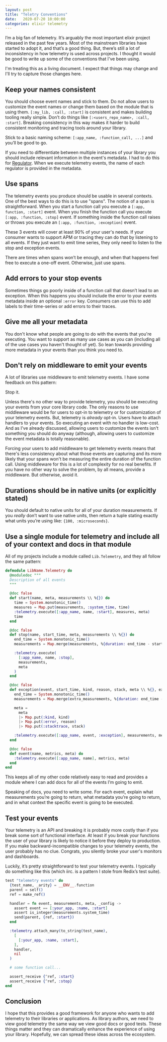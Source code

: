 ```yaml
---
layout: post
title: "Teletry Conventions"
date:   2020-07-20 10:00:00
categories: elixir telemetry
---
```


I’m a big fan of telemetry. It’s arguably the most important elixir
project released in the past few years. Most of the mainstream libraries
have started to adopt it, and that’s a good thing. But, there’s still
a lot of inconsistency in how telemetry is used across projects. I thought
it would be good to write up some of the conventions that I've been using.

I'm treating this as a living document. I expect that things may change
and I'll try to capture those changes here.

## Keep your names consistent

You should choose event names and stick to them. Do not allow users to
customize the event names or change them based on the module that is using
them. `[:my_lib, :call, :start]` is consistent and makes building tooling
really simple. Don’t do things like `[:<users_repo_name>, :call, :start]`.
Breaking consistency in this way makes it harder to build
consistent monitoring and tracing tools around your library.

Stick to a basic naming scheme: `[:app_name, :function_call, ...]` and
you’ll be good to go.

If you need to differentiate between multiple instances of your library
you should include relevant information in the event's metadata. I had to
do this for [Regulator](https://github.com/keathley/regulator). When we
execute telemetry events, the name of each regulator is provided in the
metadata.

## Use spans

The telemetry events you produce should be usable in several contexts. One
of the best ways to do this is to use "spans". The notion of a span is
straightforward. When you start a function call you execute a `[:app,
function, :start]` event. When you finish the function call you execute
`[:app, :function, :stop]` event. If something inside the function call
raises or throws you execute an `[:app, :function, :exception]` event.

These 3 events will cover at least 90% of your user's needs. If your
consumer wants to support APM or tracing they can do that by listening to
all events. If they just want to emit time series, they only need to
listen to the stop and exception events. 

There are times when spans won’t be enough, and when that happens feel
free to execute a one-off event. Otherwise, just use spans.

## Add errors to your stop events

Sometimes things go poorly inside of a function call that doesn’t lead
to an exception. When this happens you should include the error to your
events metadata inside an optional `:error` key. Consumers can use this to
add labels to their time-series or add errors to their traces.

## Give me all your metadata

You don't know what people are going to do with the events that you're
executing. You want to support as many use cases as you can (including all
of the use cases you haven't thought of yet). So lean towards providing
more metadata in your events than you think you need to.

## Don't rely on middleware to emit your events

A lot of libraries use middleware to emit telemetry events. I have some feedback on this pattern:

Stop it.

Unless there's no other way to provide telemetry, you should be executing
your events from your core library code. The only reasons to use
middleware would be for users to opt-in to telemetry or for customization
of your telemetry events. But, telemetry is _already_ opt-in. Users have
to attach handlers to your events. So executing an event with no handler
is low-cost. And as I've already discussed, allowing users to customize
the events isn't something you should do anyway (although, allowing users
to customize the event metadata is totally reasonable).

Forcing your users to add middleware to get telemetry events means that
there's less consistency about what those events are capturing and its
more likely that your spans won't be measuring the entire duration of the
function call. Using middleware for this is a lot of complexity for no
real benefits. If you have no other way to solve the problem, by all
means, provide a middleware. But otherwise, avoid it.

## Durations should be in native units (or explicitly stated)

You should default to native units for all of your duration measurements.
If you *really* don’t want to use native units, then return a tuple
stating exactly what units you’re using like: `{100, :microseconds}`.

## Use a single module for telemetry and include all of your context and docs in that module

All of my projects include a module called `Lib.Telemetry`, and they all follow the same pattern:

```elixir
defmodule LibName.Telemetry do
  @moduledoc """
  Description of all events
  """

  @doc false
  def start(name, meta, measurements \\ %{}) do
    time = System.monotonic_time()
    measures = Map.put(measurements, :system_time, time)
    :telemetry.execute([:app_name, name, :start], measures, meta)
    time
  end

  @doc false
  def stop(name, start_time, meta, measurements \\ %{}) do
    end_time = System.monotonic_time()
    measurements = Map.merge(measurements, %{duration: end_time - start_time})

    :telemetry.execute(
      [:app_name, name, :stop],
      measurements,
      meta
    )
  end

  @doc false
  def exception(event, start_time, kind, reason, stack, meta \\ %{}, extra_measurements \\ %{}) do
    end_time = System.monotonic_time()
    measurements = Map.merge(extra_measurements, %{duration: end_time - start_time})

    meta =
      meta
      |> Map.put(:kind, kind)
      |> Map.put(:error, reason)
      |> Map.put(:stacktrace, stack)

    :telemetry.execute([:app_name, event, :exception], measurements, meta)
  end

  @doc false
  def event(name, metrics, meta) do
    :telemetry.execute([:app_name, name], metrics, meta)
  end
end
```

This keeps all of my other code relatively easy to read and provides
a module where I can add docs for all of the events I’m going to emit.

Speaking of docs, you need to write some. For each event, explain what
measurements you’re going to return, what metadata you’re going to return,
and in what context the specific event is going to be executed.

## Test your events

Your telemetry is an API and breaking it is probably more costly than if
you break some sort of functional interface. At least if you break your
functions the user of your library is likely to notice it before they
deploy to production. If you make backward-incompatible changes to your
telemetry events, the user probably has no clue. Congrats, you silently
broke your user's monitors and dashboards.

Luckily, it’s pretty straightforward to test your telemetry events. I typically
do something like this (which iirc. is a pattern I stole from Redix’s test suite).

```elixir
test "telemetry events" do
  {test_name, _arity} = __ENV__.function
  parent = self()
  ref = make_ref()

  handler = fn event, measurements, meta, _config ->
    assert event == [:your_app, :name, :start]
    assert is_integer(measurements.system_time)
    send(parent, {ref, :start})
  end

  :telemetry.attach_many(to_string(test_name),
    [
      [:your_app, :name, :start],
    ],
    handler,
    nil
  )

  # some function call...

  assert_receive {^ref, :start}
  assert_receive {^ref, :stop}
end
```

## Conclusion

I hope that this provides a good framework for anyone who wants to add
telemetry to their libraries or applications. As library authors, we need to
view good telemetry the same way we view good docs or good tests. These things
matter and they can dramatically enhance the experience of using your library.
Hopefully, we can spread these ideas across the ecosystem.

